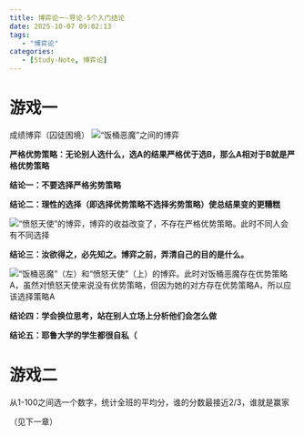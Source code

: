 ```yaml
---
title: 博弈论一-导论-5个入门结论
date: 2025-10-07 09:02:13
tags: 
   - "博弈论"
categories:
   - [Study-Note, 博弈论]
---
```



# 游戏一

成绩博弈（囚徒困境）
![“饭桶恶魔”之间的博弈](https://cdn.jsdelivr.net/gh/1935Zz/1935zz.github.io@main/source/img/game-theory/images1/diagram.png)

**严格优势策略：无论别人选什么，选A的结果严格优于选B，那么A相对于B就是严格优势策略**

**结论一：不要选择严格劣势策略**

**结论二：理性的选择（即选择优势策略不选择劣势策略）使总结果变的更糟糕**

![“愤怒天使”的博弈，博弈的收益改变了，不存在严格优势策略。此时不同人会有不同选择](https://cdn.jsdelivr.net/gh/1935Zz/1935zz.github.io@main/source/img/game-theory/images1/diagram-1.png)

**结论三：汝欲得之，必先知之。博弈之前，弄清自己的目的是什么。**





![“饭桶恶魔”（左）和“愤怒天使”（上）的博弈。此时对饭桶恶魔存在优势策略A，虽然对愤怒天使来说没有优势策略，但因为她的对方存在优势策略A，所以应该选择策略A](https://cdn.jsdelivr.net/gh/1935Zz/1935zz.github.io@main/source/img/game-theory/images1/diagram-2.png)

**结论四：学会换位思考，站在别人立场上分析他们会怎么做**

**结论五：耶鲁大学的学生都很自私（**

# 游戏二

从1-100之间选一个数字，统计全班的平均分，谁的分数最接近2/3，谁就是赢家

（见下一章）